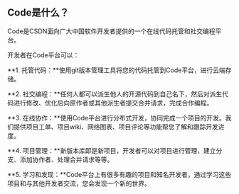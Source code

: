 ## Code是什么？

Code是CSDN面向广大中国软件开发者提供的一个在线代码托管和社交编程平台。

开发者在Code平台可以：


**1. 托管代码：**使用git版本管理工具将您的代码托管到Code平台，进行云端存储。


**2. 社交编程：**任何人都可以派生他人的开源代码到自己名下，然后对派生代码进行修改、优化后向原作者或其他派生者提交合并请求，完成合作编程。


**3. 在线协作：**使用Code平台进行分布式开发，协同完成一个项目的开发。我们提供项目工单、项目wiki、网络图表、项目评论等功能帮您了解和跟踪开发进度。


**4. 项目管理：**新版本库即是新项目，开发者可以对项目进行管理，建立分支、添加协作者、处理合并请求等等。

**5. 学习和发现：**Code平台上有很多有趣的项目和知名开发者，通过学习这些项目和与其他开发者交流，您会发现一个新的世界。
